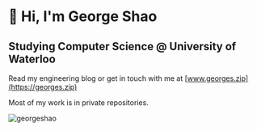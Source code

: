 # 👋 Hi, I'm George Shao 
## Studying Computer Science @ University of Waterloo

Read my engineering blog or get in touch with me at [www.georges.zip](https://georges.zip)

Most of my work is in private repositories.

<img src="https://komarev.com/ghpvc/?username=georgeshao" alt="georgeshao" />
